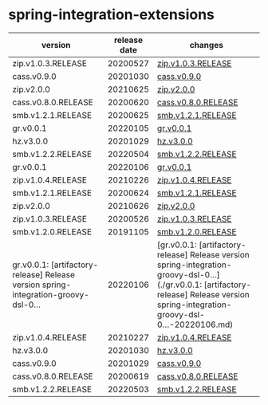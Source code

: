 # spring-integration-extensions	


|version|release date|changes|
|---|---|---|
|zip.v1.0.3.RELEASE|20200527|[zip.v1.0.3.RELEASE](./zip.v1.0.3.RELEASE-20200527.md)|
|cass.v0.9.0|20201030|[cass.v0.9.0](./cass.v0.9.0-20201030.md)|
|zip.v2.0.0|20210625|[zip.v2.0.0](./zip.v2.0.0-20210625.md)|
|cass.v0.8.0.RELEASE|20200620|[cass.v0.8.0.RELEASE](./cass.v0.8.0.RELEASE-20200620.md)|
|smb.v1.2.1.RELEASE|20200625|[smb.v1.2.1.RELEASE](./smb.v1.2.1.RELEASE-20200625.md)|
|gr.v0.0.1|20220105|[gr.v0.0.1](./gr.v0.0.1-20220105.md)|
|hz.v3.0.0|20201029|[hz.v3.0.0](./hz.v3.0.0-20201029.md)|
|smb.v1.2.2.RELEASE|20220504|[smb.v1.2.2.RELEASE](./smb.v1.2.2.RELEASE-20220504.md)|
|gr.v0.0.1|20220106|[gr.v0.0.1](./gr.v0.0.1-20220106.md)|
|zip.v1.0.4.RELEASE|20210226|[zip.v1.0.4.RELEASE](./zip.v1.0.4.RELEASE-20210226.md)|
|smb.v1.2.1.RELEASE|20200624|[smb.v1.2.1.RELEASE](./smb.v1.2.1.RELEASE-20200624.md)|
|zip.v2.0.0|20210626|[zip.v2.0.0](./zip.v2.0.0-20210626.md)|
|zip.v1.0.3.RELEASE|20200526|[zip.v1.0.3.RELEASE](./zip.v1.0.3.RELEASE-20200526.md)|
|smb.v1.2.0.RELEASE|20191105|[smb.v1.2.0.RELEASE](./smb.v1.2.0.RELEASE-20191105.md)|
|gr.v0.0.1: [artifactory-release] Release version spring-integration-groovy-dsl-0…|20220106|[gr.v0.0.1: [artifactory-release] Release version spring-integration-groovy-dsl-0…](./gr.v0.0.1: [artifactory-release] Release version spring-integration-groovy-dsl-0…-20220106.md)|
|zip.v1.0.4.RELEASE|20210227|[zip.v1.0.4.RELEASE](./zip.v1.0.4.RELEASE-20210227.md)|
|hz.v3.0.0|20201030|[hz.v3.0.0](./hz.v3.0.0-20201030.md)|
|cass.v0.9.0|20201029|[cass.v0.9.0](./cass.v0.9.0-20201029.md)|
|cass.v0.8.0.RELEASE|20200619|[cass.v0.8.0.RELEASE](./cass.v0.8.0.RELEASE-20200619.md)|
|smb.v1.2.2.RELEASE|20220503|[smb.v1.2.2.RELEASE](./smb.v1.2.2.RELEASE-20220503.md)|
